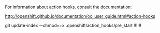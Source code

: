 For information about action hooks, consult the documentation:

http://openshift.github.io/documentation/oo_user_guide.html#action-hooks


git update-index --chmod=+x .openshift/action_hooks/pre_start !!!!!!
